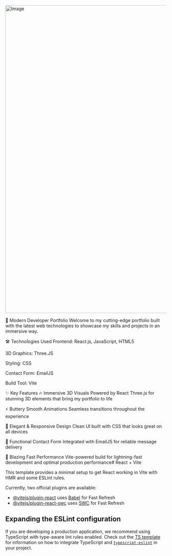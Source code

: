 <img width="1852" height="962" alt="Image" src="https://github.com/user-attachments/assets/033f0aa2-5f13-457a-a68f-e29588c55386" />


🌟 Modern Developer Portfolio
Welcome to my cutting-edge portfolio built with the latest web technologies to showcase my skills and projects in an immersive way.

🛠️ Technologies Used
Frontend: React.js, JavaScript, HTML5

3D Graphics: Three.JS

Styling: CSS

Contact Form: EmailJS

Build Tool: Vite

✨ Key Features
🔥 Immersive 3D Visuals
Powered by React Three.js for stunning 3D elements that bring my portfolio to life

⚡ Buttery Smooth Animations
Seamless transitions throughout the experience

🎨 Elegant & Responsive Design
Clean UI built with CSS that looks great on all devices

💌 Functional Contact Form
Integrated with EmailJS for reliable message delivery

🚀 Blazing Fast Performance
Vite-powered build for lightning-fast development and optimal production performance# React + Vite

This template provides a minimal setup to get React working in Vite with HMR and some ESLint rules.

Currently, two official plugins are available:

- [@vitejs/plugin-react](https://github.com/vitejs/vite-plugin-react/blob/main/packages/plugin-react) uses [Babel](https://babeljs.io/) for Fast Refresh
- [@vitejs/plugin-react-swc](https://github.com/vitejs/vite-plugin-react/blob/main/packages/plugin-react-swc) uses [SWC](https://swc.rs/) for Fast Refresh

## Expanding the ESLint configuration

If you are developing a production application, we recommend using TypeScript with type-aware lint rules enabled. Check out the [TS template](https://github.com/vitejs/vite/tree/main/packages/create-vite/template-react-ts) for information on how to integrate TypeScript and [`typescript-eslint`](https://typescript-eslint.io) in your project.
